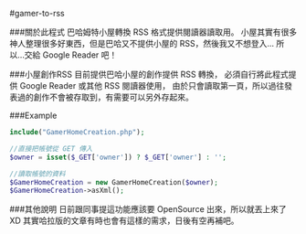 #gamer-to-rss

###關於此程式
巴哈姆特小屋轉換 RSS 格式提供閱讀器讀取用。
小屋其實有很多神人整理很多好東西，但是巴哈又不提供小屋的 RSS，然後我又不想登入…
所以…交給 Google Reader 吧！

###小屋創作RSS
目前提供巴哈小屋的創作提供 RSS 轉換，
必須自行將此程式提供 Google Reader 或其他 RSS 閱讀器使用，
由於只會讀取第一頁，所以過往發表過的創作不會被存取到，有需要可以另外存起來。

###Example
```php
include("GamerHomeCreation.php");

//直接把帳號從 GET 傳入
$owner = isset($_GET['owner']) ? $_GET['owner'] : '';

//讀取帳號的資料
$GamerHomeCreation = new GamerHomeCreation($owner);
$GamerHomeCreation->asXml();
```

###其他說明
日前跟同事提這功能應該要 OpenSource 出來，所以就丟上來了 XD
其實哈拉版的文章有時也會有這樣的需求，日後有空再補吧。